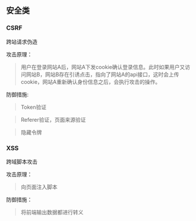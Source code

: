 ## 安全类

### CSRF

跨站请求伪造

攻击原理： 
> 用户在登录网站A后，网站A下发cookie确认登录信息。此时如果用户又访问网站B，网站B存在引诱点击，指向了网站A的api接口，这时会上传cookie，网站A重新确认身份信息之后，会执行攻击的操作。

防御措施: 
> Token验证

> Referer验证，页面来源验证

> 隐藏令牌


### XSS

跨域脚本攻击

攻击原理：
> 向页面注入脚本

防御措施：
> 将前端输出数据都进行转义
